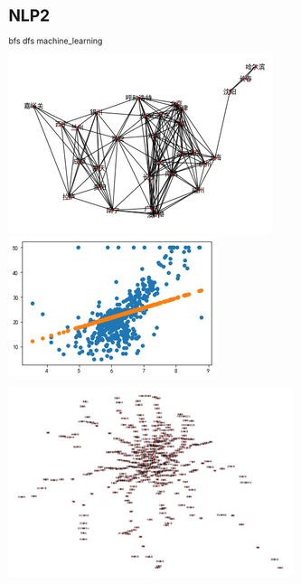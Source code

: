 # NLP2
bfs dfs machine_learning


![image](https://github.com/liangliang1120/NLP2/blob/master/pict1.png)
![image](https://github.com/liangliang1120/NLP2/blob/master/pict2.png)

![image](https://github.com/liangliang1120/NLP2/blob/master/sh_subway.png)
